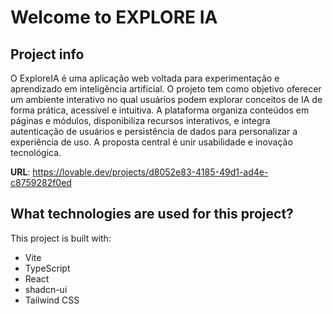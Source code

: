 # Welcome to EXPLORE IA

## Project info

O ExploreIA é uma aplicação web voltada para experimentação e aprendizado em inteligência artificial. O projeto tem como objetivo oferecer um ambiente interativo no qual usuários podem explorar conceitos de IA de forma prática, acessível e intuitiva. A plataforma organiza conteúdos em páginas e módulos, disponibiliza recursos interativos, e integra autenticação de usuários e persistência de dados para personalizar a experiência de uso. A proposta central é unir usabilidade e inovação tecnológica.

**URL**: https://lovable.dev/projects/d8052e83-4185-49d1-ad4e-c8759282f0ed

## What technologies are used for this project?

This project is built with:

- Vite
- TypeScript
- React
- shadcn-ui
- Tailwind CSS

